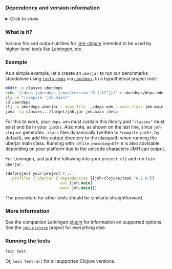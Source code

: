 ### Dependency and version information
<details>
  <summary>Click to show</summary>

[Leiningen][lein]

``` clojure
[jmh-clojure/task "0.1.0"]
```

[tools.deps][deps]

```clojure
{jmh-clojure/task {:mvn/version "0.1.0"}}
```

[Maven](http://maven.apache.org)

``` xml
<dependency>
  <groupId>jmh-clojure</groupId>
  <artifactId>task</artifactId>
  <version>0.1.0</version>
</dependency>
```

JDK versions 8 to 14 and Clojure versions 1.7 to 1.10 are currently [supported][ci].
</details>

### What is it?

Various file and output utilities for [jmh-clojure][jmh-clj] intended to be used by higher-level tools like [Leiningen][plugin], etc.

### Example

As a simple example, let's create an `uberjar` to run our benchmarks standalone using [`tools.deps`][deps] via [`uberdeps`][udeps]. In a hypothetical project root:

```bash
mkdir -p classes uberdeps
echo '{:deps {uberdeps {:mvn/version "0.1.11"}}}' > uberdeps/deps.edn
clj -e "(compile 'jmh.main)"
cd uberdeps
clj -m uberdeps.uberjar --deps-file ../deps.edn --main-class jmh.main --target ../target/jmh.jar
java -cp classes:../target/jmh.jar jmh.main :help
```

For this to work, your `deps.edn` must contain this library and `"classes"` must exist and be in your `:paths`. Also note, as shown on the last line, since `jmh-clojure` generates `.class` files dynamically (written to `*compile-path*`, by default), we add this output directory to the classpath when running the uberjar main class. Running with `-Dfile.encoding=UTF-8` is also advisable depending on your platform due to the unicode characters JMH can output.

For Leiningen, just put the following into your `project.clj` and run `lein uberjar`.

```clojure
(defproject your-project #_...
  :profiles {:uberjar {:dependencies [[jmh-clojure/task "0.1.0"]]
                       :aot [jmh.main]
                       :main jmh.main}})
```

The procedure for other tools should be similarly straightforward.

### More information

See the companion Leiningen [plugin][plugin] for information on supported options. See the [`jmh-clojure`][jmh-clj] project for everything else.

### Running the tests

```bash
lein test
```

Or, `lein test-all` for all supported Clojure versions.



[ci]:       https://github.com/jgpc42/lein-jmh/blob/master/.github/workflows/test.yml
[deps]:     https://github.com/clojure/tools.deps.alpha
[jmh-clj]:  https://github.com/jgpc42/jmh-clojure
[lein]:     http://github.com/technomancy/leiningen
[plugin]:   https://github.com/jgpc42/lein-jmh
[udeps]:    https://github.com/tonsky/uberdeps
